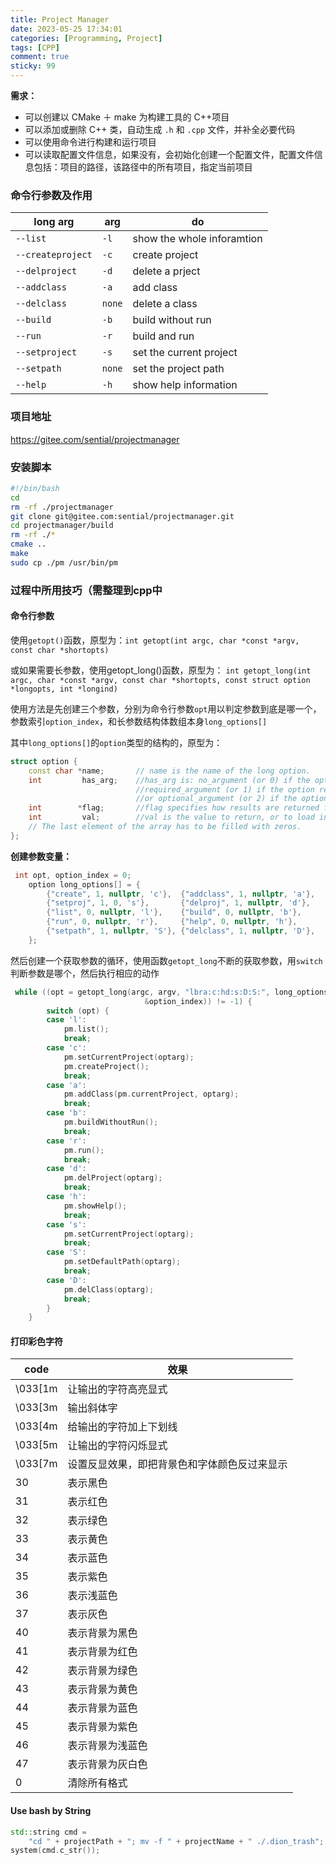 ```yaml
---
title: Project Manager
date: 2023-05-25 17:34:01
categories: [Programming, Project]
tags: [CPP]
comment: true
sticky: 99
---
```


**需求：**

- 可以创建以 CMake ＋ make 为构建工具的 C++项目
- 可以添加或删除 C++ 类，自动生成 `.h` 和 `.cpp` 文件，并补全必要代码
- 可以使用命令进行构建和运行项目
- 可以读取配置文件信息，如果没有，会初始化创建一个配置文件，配置文件信息包括：项目的路径，该路径中的所有项目，指定当前项目

<!-- more -->

### 命令行参数及作用

| long arg          | arg    | do                         |
| ----------------- | ------ | -------------------------- |
| `--list`          | `-l`   | show the whole inforamtion |
| `--createproject` | `-c`   | create project             |
| `--delproject`    | `-d`   | delete a prject            |
| `--addclass`      | `-a`   | add class                  |
| `--delclass`      | `none` | delete a class             |
| `--build`         | `-b`   | build without run          |
| `--run`           | `-r`   | build and run              |
| `--setproject`    | `-s`   | set the current project    |
| `--setpath`       | `none` | set the project path       |
| `--help`          | `-h`   | show help information      |

### 项目地址

<https://gitee.com/sential/projectmanager>

### 安装脚本

```bash
#!/bin/bash
cd
rm -rf ./projectmanager
git clone git@gitee.com:sential/projectmanager.git
cd projectmanager/build
rm -rf ./*
cmake ..
make
sudo cp ./pm /usr/bin/pm
```

### 过程中所用技巧（需整理到cpp中

#### 命令行参数

使用`getopt()`函数，原型为：`int getopt(int argc, char *const *argv, const char *shortopts)`

或如果需要长参数，使用getopt_long()函数，原型为： `int getopt_long(int argc, char *const *argv, const char *shortopts, const struct option *longopts, int *longind)`

使用方法是先创建三个参数，分别为命令行参数`opt`用以判定参数到底是哪一个，参数索引`option_index`，和长参数结构体数组本身`long_options[]`

其中`long_options[]`的`option`类型的结构的，原型为：

```cpp
struct option {
    const char *name;       // name is the name of the long option.
    int         has_arg;    //has_arg is: no_argument (or 0) if the option does not take an argument;
                            //required_argument (or 1) if the option requires an argument; 
                            //or optional_argument (or 2) if the option takes an optional argument.
    int        *flag;       //flag specifies how results are returned for a long option. If flag is NULL, then getopt_long() returns val. (For example, the calling program may set val to the equivalent short option character.) Otherwise, getopt_long() returns 0, and flag points to a variable which is set to val if the option is found, but left unchanged if the option is not found.
    int         val;        //val is the value to return, or to load into the variable pointed to by flag.
    // The last element of the array has to be filled with zeros.
};
```

**创建参数变量：**

```cpp
 int opt, option_index = 0;
    option long_options[] = {
        {"create", 1, nullptr, 'c'},  {"addclass", 1, nullptr, 'a'},
        {"setproj", 1, 0, 's'},       {"delproj", 1, nullptr, 'd'},
        {"list", 0, nullptr, 'l'},    {"build", 0, nullptr, 'b'},
        {"run", 0, nullptr, 'r'},     {"help", 0, nullptr, 'h'},
        {"setpath", 1, nullptr, 'S'}, {"delclass", 1, nullptr, 'D'},
    };
```

然后创建一个获取参数的循环，使用函数`getopt_long`不断的获取参数，用`switch`判断参数是哪个，然后执行相应的动作

```cpp
 while ((opt = getopt_long(argc, argv, "lbra:c:hd:s:D:S:", long_options,
                              &option_index)) != -1) {
        switch (opt) {
        case 'l':
            pm.list();
            break;
        case 'c':
            pm.setCurrentProject(optarg);
            pm.createProject();
            break;
        case 'a':
            pm.addClass(pm.currentProject, optarg);
            break;
        case 'b':
            pm.buildWithoutRun();
            break;
        case 'r':
            pm.run();
            break;
        case 'd':
            pm.delProject(optarg);
            break;
        case 'h':
            pm.showHelp();
            break;
        case 's':
            pm.setCurrentProject(optarg);
            break;
        case 'S':
            pm.setDefaultPath(optarg);
            break;
        case 'D':
            pm.delClass(optarg);
            break;
        }
    }
```

#### 打印彩色字符

| code    | 效果                                         |
| ------- | -------------------------------------------- |
| \033[1m | 让输出的字符高亮显式                         |
| \033[3m | 输出斜体字                                   |
| \033[4m | 给输出的字符加上下划线                       |
| \033[5m | 让输出的字符闪烁显式                         |
| \033[7m | 设置反显效果，即把背景色和字体颜色反过来显示 |
| 30      | 表示黑色                                     |
| 31      | 表示红色                                     |
| 32      | 表示绿色                                     |
| 33      | 表示黄色                                     |
| 34      | 表示蓝色                                     |
| 35      | 表示紫色                                     |
| 36      | 表示浅蓝色                                   |
| 37      | 表示灰色                                     |
| 40      | 表示背景为黑色                               |
| 41      | 表示背景为红色                               |
| 42      | 表示背景为绿色                               |
| 43      | 表示背景为黄色                               |
| 44      | 表示背景为蓝色                               |
| 45      | 表示背景为紫色                               |
| 46      | 表示背景为浅蓝色                             |
| 47      | 表示背景为灰白色                             |
| 0       | 清除所有格式                                 |

#### Use bash by String

```cpp
std::string cmd =
    "cd " + projectPath + "; mv -f " + projectName + " ./.dion_trash";
system(cmd.c_str());
```
